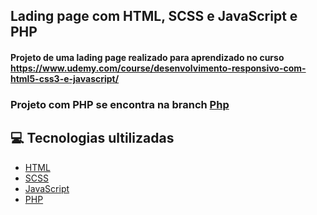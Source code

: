 ## Lading page com HTML, SCSS e JavaScript e PHP
#### Projeto de uma lading page realizado para aprendizado no curso https://www.udemy.com/course/desenvolvimento-responsivo-com-html5-css3-e-javascript/

### Projeto com PHP se encontra na branch [Php](https://github.com/arthurlbo/ArthurLbo_Design-Responsivo/tree/Php)

## 💻 Tecnologias ultilizadas

- [HTML](https://developer.mozilla.org/pt-BR/docs/Web/HTML)
- [SCSS](https://sass-lang.com/)
- [JavaScript](https://developer.mozilla.org/pt-BR/docs/Web/JavaScript)
- [PHP](https://www.php.net/)
